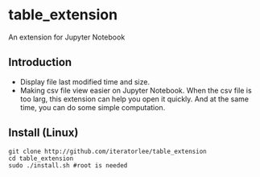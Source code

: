 # table_extension
An extension for Jupyter Notebook

## Introduction
- Display file last modified time and size.
- Making csv file view easier on Jupyter Notebook. When the csv file is too larg, this extension can help you open it quickly. And at the same time, you can do some simple computation.

## Install (Linux)
```
git clone http://github.com/iteratorlee/table_extension
cd table_extension
sudo ./install.sh #root is needed
```
